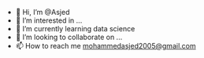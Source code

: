 - 👋 Hi, I’m @Asjed
- 👀 I’m interested in ...
- 🌱 I’m currently learning data science 
- 💞️ I’m looking to collaborate on ...
- 📫 How to reach me mohammedasjed2005@gmail.com

<!---
Asjed1122/Asjed1122 is a ✨ special ✨ repository because its `README.md` (this file) appears on your GitHub profile.
You can click the Preview link to take a look at your changes.
--->
